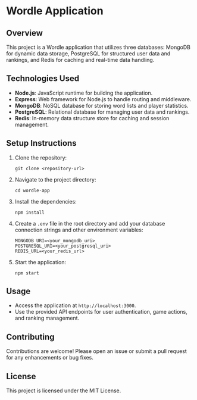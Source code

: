 # Wordle Application

## Overview
This project is a Wordle application that utilizes three databases: MongoDB for dynamic data storage, PostgreSQL for structured user data and rankings, and Redis for caching and real-time data handling.

## Technologies Used
- **Node.js**: JavaScript runtime for building the application.
- **Express**: Web framework for Node.js to handle routing and middleware.
- **MongoDB**: NoSQL database for storing word lists and player statistics.
- **PostgreSQL**: Relational database for managing user data and rankings.
- **Redis**: In-memory data structure store for caching and session management.


## Setup Instructions
1. Clone the repository:
   ```
   git clone <repository-url>
   ```
2. Navigate to the project directory:
   ```
   cd wordle-app
   ```
3. Install the dependencies:
   ```
   npm install
   ```
4. Create a `.env` file in the root directory and add your database connection strings and other environment variables:
   ```
   MONGODB_URI=<your_mongodb_uri>
   POSTGRESQL_URI=<your_postgresql_uri>
   REDIS_URL=<your_redis_url>
   ```
5. Start the application:
   ```
   npm start
   ```

## Usage
- Access the application at `http://localhost:3000`.
- Use the provided API endpoints for user authentication, game actions, and ranking management.

## Contributing
Contributions are welcome! Please open an issue or submit a pull request for any enhancements or bug fixes.

## License
This project is licensed under the MIT License.